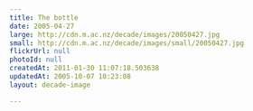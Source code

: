 ```yaml
---
title: The bottle
date: 2005-04-27
large: http://cdn.m.ac.nz/decade/images/20050427.jpg
small: http://cdn.m.ac.nz/decade/images/small/20050427.jpg
flickrUrl: null
photoId: null
createdAt: 2011-01-30 11:07:18.503638
updatedAt: 2005-10-07 10:23:08
layout: decade-image

---
```


